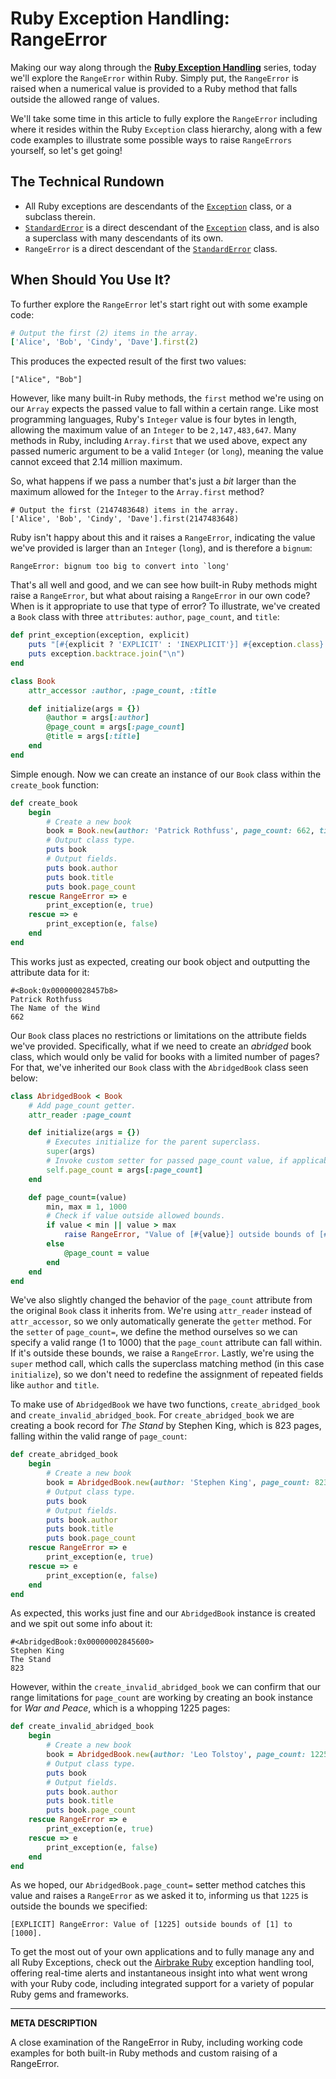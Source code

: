 # Ruby Exception Handling: RangeError

Making our way along through the [__Ruby Exception Handling__](https://airbrake.io/blog/ruby-exception-handling/ruby-exception-classes) series, today we'll explore the `RangeError` within Ruby.  Simply put, the `RangeError` is raised when a numerical value is provided to a Ruby method that falls outside the allowed range of values.

We'll take some time in this article to fully explore the `RangeError` including where it resides within the Ruby `Exception` class hierarchy, along with a few code examples to illustrate some possible ways to raise `RangeErrors` yourself, so let's get going!

## The Technical Rundown

- All Ruby exceptions are descendants of the [`Exception`](https://airbrake.io/blog/ruby-exception-handling/ruby-exception-classes) class, or a subclass therein.
- [`StandardError`](https://ruby-doc.org/core-2.4.0/StandardError.html) is a direct descendant of the [`Exception`](https://airbrake.io/blog/ruby-exception-handling/ruby-exception-classes) class, and is also a superclass with many descendants of its own.
- `RangeError` is a direct descendant of the [`StandardError`](https://ruby-doc.org/core-2.4.0/StandardError.html) class.

## When Should You Use It?

To further explore the `RangeError` let's start right out with some example code:

```ruby
# Output the first (2) items in the array.
['Alice', 'Bob', 'Cindy', 'Dave'].first(2)
```

This produces the expected result of the first two values:

```
["Alice", "Bob"]
```

However, like many built-in Ruby methods, the `first` method we're using on our `Array` expects the passed value to fall within a certain range.  Like most programming languages, Ruby's `Integer` value is four bytes in length, allowing the maximum value of an `Integer` to be `2,147,483,647`.  Many methods in Ruby, including `Array.first` that we used above, expect any passed numeric argument to be a valid `Integer` (or `long`), meaning the value cannot exceed that 2.14 million maximum.

So, what happens if we pass a number that's just a _bit_ larger than the maximum allowed for the `Integer` to the `Array.first` method?

```
# Output the first (2147483648) items in the array.
['Alice', 'Bob', 'Cindy', 'Dave'].first(2147483648)
```

Ruby isn't happy about this and it raises a `RangeError`, indicating the value we've provided is larger than an `Integer` (`long`), and is therefore a `bignum`:

```
RangeError: bignum too big to convert into `long'
```

That's all well and good, and we can see how built-in Ruby methods might raise a `RangeError`, but what about raising a `RangeError` in our own code?  When is it appropriate to use that type of error?  To illustrate, we've created a `Book` class with three `attributes`: `author`, `page_count`, and `title`: 

```ruby
def print_exception(exception, explicit)
    puts "[#{explicit ? 'EXPLICIT' : 'INEXPLICIT'}] #{exception.class}: #{exception.message}"
    puts exception.backtrace.join("\n")
end

class Book
    attr_accessor :author, :page_count, :title

    def initialize(args = {})
        @author = args[:author]
        @page_count = args[:page_count]
        @title = args[:title]
    end
end
```

Simple enough.  Now we can create an instance of our `Book` class within the `create_book` function:

```ruby
def create_book
    begin
        # Create a new book
        book = Book.new(author: 'Patrick Rothfuss', page_count: 662, title: 'The Name of the Wind')
        # Output class type.
        puts book
        # Output fields.
        puts book.author
        puts book.title
        puts book.page_count    
    rescue RangeError => e
        print_exception(e, true)
    rescue => e
        print_exception(e, false)
    end    
end
```

This works just as expected, creating our book object and outputting the attribute data for it:

```
#<Book:0x000000028457b8>
Patrick Rothfuss
The Name of the Wind
662
```

Our `Book` class places no restrictions or limitations on the attribute fields we've provided.  Specifically, what if we need to create an _abridged_ book class, which would only be valid for books with a limited number of pages?  For that, we've inherited our `Book` class with the `AbridgedBook` class seen below:

```ruby
class AbridgedBook < Book
    # Add page_count getter.
    attr_reader :page_count

    def initialize(args = {})
        # Executes initialize for the parent superclass.
        super(args)
        # Invoke custom setter for passed page_count value, if applicable.
        self.page_count = args[:page_count]
    end

    def page_count=(value)
        min, max = 1, 1000
        # Check if value outside allowed bounds.
        if value < min || value > max
            raise RangeError, "Value of [#{value}] outside bounds of [#{min}] to [#{max}]."
        else
            @page_count = value
        end
    end
end
```

We've also slightly changed the behavior of the `page_count` attribute from the original `Book` class it inherits from.  We're using `attr_reader` instead of `attr_accessor`, so we only automatically generate the `getter` method.  For the `setter` of `page_count=`, we define the method ourselves so we can specify a valid range (1 to 1000) that the `page_count` attribute can fall within.  If it's outside these bounds, we raise a `RangeError`.  Lastly, we're using the `super` method call, which calls the superclass matching method (in this case `initialize`), so we don't need to redefine the assignment of repeated fields like `author` and `title`.

To make use of `AbridgedBook` we have two functions, `create_abridged_book` and `create_invalid_abridged_book`.  For `create_abridged_book` we are creating a book record for _The Stand_ by Stephen King, which is 823 pages, falling within the valid range of `page_count`:

```ruby
def create_abridged_book
    begin
        # Create a new book
        book = AbridgedBook.new(author: 'Stephen King', page_count: 823, title: 'The Stand')
        # Output class type.
        puts book
        # Output fields.
        puts book.author
        puts book.title
        puts book.page_count    
    rescue RangeError => e
        print_exception(e, true)
    rescue => e
        print_exception(e, false)
    end    
end
```

As expected, this works just fine and our `AbridgedBook` instance is created and we spit out some info about it:

```
#<AbridgedBook:0x00000002845600>
Stephen King
The Stand
823
```

However, within the `create_invalid_abridged_book` we can confirm that our range limitations for `page_count` are working by creating an book instance for _War and Peace_, which is a whopping 1225 pages:

```ruby
def create_invalid_abridged_book
    begin
        # Create a new book
        book = AbridgedBook.new(author: 'Leo Tolstoy', page_count: 1225, title: 'War and Peace')
        # Output class type.
        puts book
        # Output fields.
        puts book.author
        puts book.title
        puts book.page_count    
    rescue RangeError => e
        print_exception(e, true)
    rescue => e
        print_exception(e, false)
    end    
end
```

As we hoped, our `AbridgedBook.page_count=` setter method catches this value and raises a `RangeError` as we asked it to, informing us that `1225` is outside the bounds we specified:

```
[EXPLICIT] RangeError: Value of [1225] outside bounds of [1] to [1000].
```

To get the most out of your own applications and to fully manage any and all Ruby Exceptions, check out the <a class="js-cta-utm" href="https://airbrake.io/languages/ruby_exception_handling?utm_source=blog&amp;utm_medium=end-post&amp;utm_campaign=airbrake-ruby">Airbrake Ruby</a> exception handling tool, offering real-time alerts and instantaneous insight into what went wrong with your Ruby code, including integrated support for a variety of popular Ruby gems and frameworks.

---

__META DESCRIPTION__

A close examination of the RangeError in Ruby, including working code examples for both built-in Ruby methods and custom raising of a RangeError.